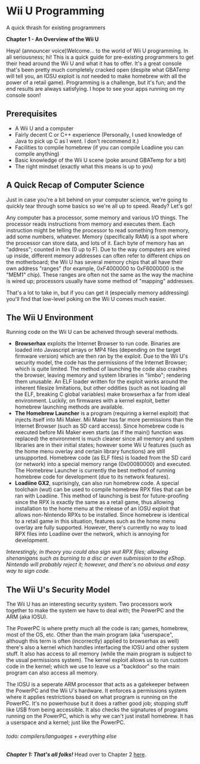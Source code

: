 # Wii U Programming
A quick thrash for existing programmers

**Chapter 1 - An Overview of the Wii U**

Heya! (announcer voice)Welcome... to the world of Wii U programming. In all seriousness; hi! This is a quick guide for pre-existing programmers to get their head around the Wii U and what it has to offer. It's a great console that's been pretty much completely cracked open (despite what GBATemp will tell you, an IOSU exploit is *not* needed to make homebrew with all the power of a retail game). Programming is a challenge, but it's fun; and the end results are always satisfying. I hope to see your apps running on my console soon!

## Prerequisites
 - A Wii U and a computer
 - Fairly decent C or C++ experience (Personally, I used knowledge of Java to pick up C as I went. I don't recommend it.)
 - Facilities to compile homebrew (if you can compile Loadiine you can compile anything)
 - Basic knowledge of the Wii U scene (poke around GBATemp for a bit)
 - The right mindset (exactly what this means is up to you)

## A Quick Recap of Computer Science
Just in case you're a bit behind on your computer science, we're going to quickly tear through some basics so we're all up to speed. Ready? Let's go!

Any computer has a processor, some memory and various I/O things. The processor reads instructions from memory and executes them. Each instruction might be telling the processor to read something from memory, add some numbers, whatever. Memory (specifically RAM) is a spot where the processor can store data, and lots of it. Each byte of memory has an "address"; counted in hex (0 up to F). Due to the way computers are wired up inside, different memory addresses can often refer to different chips on the motherboard; the Wii U has several memory chips that all have their own address "ranges" (for example, 0xF4000000 to 0xF6000000 is the "MEM1" chip). These ranges are often not the same as the way the machine is wired up; processors usually have some method of "mapping" addresses.

That's a lot to take in, but if you can get it (especially memory addressing) you'll find that low-level poking on the Wii U comes much easier.

## The Wii U Environment
Running code on the Wii U can be acheived through several methods.
 - **Browserhax** exploits the Internet Browser to run code. Binaries are loaded into Javascript arrays or MP4 files (depending on the target firmware version) which are then ran by the exploit. Due to the Wii U's security model, the code has the permissions of the Internet Browser; which is quite limited. The method of launching the code also crashes the browser, leaving memory and system libraries in "limbo"; rendering them unusable. An ELF loader written for the exploit works around the inherent filesize limitations, but other oddities (such as not loading all the ELF, breaking C global variables) make browserhax a far from ideal environment. Luckily, on firmwares with a kernel exploit, better homebrew launching methods are available.
 - **The Homebrew Launcher** is a program (requiring a kernel exploit) that injects itself into Mii Maker. Mii Maker has far more permissions than the Internet Browser (such as SD card access). Since homebrew code is executed before Mii Maker even starts (as if the main() function was replaced) the environment is much cleaner since all memory and system libraries are in their initial states; however some Wii U features (such as the home menu overlay and certain library functions) are still unsupported. Homebrew code (as ELF files) is loaded from the SD card (or network) into a special memory range (0x00080000) and executed. The Homebrew Launcher is currently the best method of running homebrew code for development (due to its network features).
 - **Loadiine GX2**, suprisingly, can also run homebrew code. A special toolchain (wut) can be used to compile homebrew RPX files that can be ran with Loadiine. This method of launching is best for future-proofing since the RPX is exactly the same as a retail game, thus allowing installation to the home menu at the release of an IOSU exploit that allows non-Nintendo RPXs to be installed. Since homebrew is identical to a retail game in this situation, features such as the home menu overlay are fully supported. However, there's currently no way to load RPX files into Loadiine over the network, which is annoying for development.

*Interestingly, in theory you could also sign wut RPX files; allowing shenanigans such as burning to a disc or even submission to the eShop. Nintendo will probably reject it; however, and there's no obvious and easy way to sign code.*

## The Wii U's Security Model
The Wii U has an interesting security system. Two processors work together to make the system we have to deal with; the PowerPC and the ARM (aka IOSU).

The PowerPC is where pretty much all the code is ran; games, homebrew, most of the OS, etc. Other than the main program (aka "userspace", although this term is often (incorrectly) applied to browserhax as well) there's also a kernel which handles interfacing the IOSU and other system stuff. It also has access to all memory (while the main program is subject to the usual permissions system). The kernel exploit allows us to run custom code in the kernel; which we use to leave us a "backdoor" so the main program can also access all memory.

The IOSU is a seperate ARM processor that acts as a gatekeeper between the PowerPC and the Wii U's hardware. It enforces a permissions system where it applies restrictions based on what program is running on the PowerPC. It's no powerhouse but it does a rather good job; stopping stuff like USB from being accessible. It also checks the signatures of programs running on the PowerPC, which is why we can't just install homebrew. It has a userspace and a kernel; just like the PowerPC.

###### todo: compilers/languages + everything else

***Chapter 1: That's all folks!***
Head over to Chapter 2 [here](/tutorial/Chapter%202.md).
